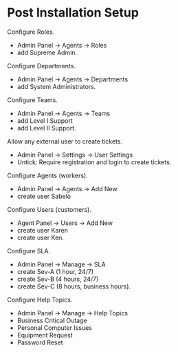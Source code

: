 <h1>Post Installation Setup</h1>
  
Configure Roles.
- Admin Panel -> Agents -> Roles
- add Supreme Admin.

Configure Departments.

- Admin Panel -> Agents -> Departments
- add System Administrators.

Configure Teams.

- Admin Panel -> Agents -> Teams
- add Level I Support
- add Level II Support.

Allow any external user to create tickets.

- Admin Panel -> Settings -> User Settings
- Untick: Require registration and login to create tickets.

Configure Agents (workers).

- Admin Panel -> Agents -> Add New
- create user Sabelo

Configure Users (customers).

- Agent Panel -> Users -> Add New
- create user Karen
- create user Ken.

Configure SLA.

- Admin Panel -> Manage -> SLA
- create Sev-A (1 hour, 24/7)
- create Sev-B (4 hours, 24/7)
- create Sev-C (8 hours, business hours).

Configure Help Topics.

- Admin Panel -> Manage -> Help Topics
- Business Critical Outage
- Personal Computer Issues
- Equipment Request
- Password Reset
